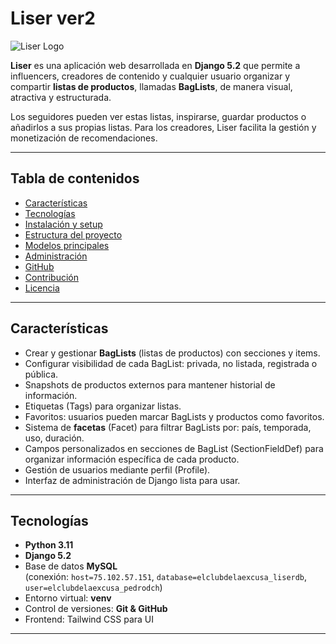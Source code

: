 # Liser ver2

![Liser Logo](https://via.placeholder.com/150x50?text=Liser)

**Liser** es una aplicación web desarrollada en **Django 5.2** que permite a influencers, creadores de contenido y cualquier usuario organizar y compartir **listas de productos**, llamadas **BagLists**, de manera visual, atractiva y estructurada.  

Los seguidores pueden ver estas listas, inspirarse, guardar productos o añadirlos a sus propias listas. Para los creadores, Liser facilita la gestión y monetización de recomendaciones.

---

## Tabla de contenidos

- [Características](#características)
- [Tecnologías](#tecnologías)
- [Instalación y setup](#instalación-y-setup)
- [Estructura del proyecto](#estructura-del-proyecto)
- [Modelos principales](#modelos-principales)
- [Administración](#administración)
- [GitHub](#github)
- [Contribución](#contribución)
- [Licencia](#licencia)

---

## Características

- Crear y gestionar **BagLists** (listas de productos) con secciones y items.
- Configurar visibilidad de cada BagList: privada, no listada, registrada o pública.
- Snapshots de productos externos para mantener historial de información.
- Etiquetas (Tags) para organizar listas.
- Favoritos: usuarios pueden marcar BagLists y productos como favoritos.
- Sistema de **facetas** (Facet) para filtrar BagLists por: país, temporada, uso, duración.
- Campos personalizados en secciones de BagList (SectionFieldDef) para organizar información específica de cada producto.
- Gestión de usuarios mediante perfil (Profile).
- Interfaz de administración de Django lista para usar.

---

## Tecnologías

- **Python 3.11**
- **Django 5.2**
- Base de datos **MySQL**  
  (conexión: `host=75.102.57.151`, `database=elclubdelaexcusa_liserdb`, `user=elclubdelaexcusa_pedrodch`)
- Entorno virtual: **venv**
- Control de versiones: **Git & GitHub**
- Frontend: Tailwind CSS para UI

---

